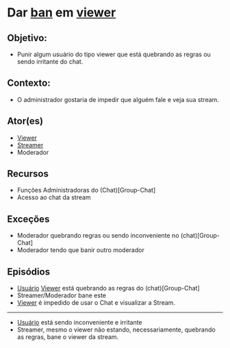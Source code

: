 # Dar [ban](Ban) em [viewer](Viewer)

## Objetivo:
* Punir algum usuário do tipo viewer que está quebrando as regras ou sendo irritante do chat.
## Contexto:
* O administrador gostaria de impedir que alguém fale e veja sua stream.
## Ator(es)
* [Viewer](Viewer) 
* [Streamer](Streamer)
* Moderador
## Recursos
* Funções Administradoras do (Chat)[Group-Chat]
* Acesso ao chat da stream
## Exceções
* Moderador quebrando regras ou sendo inconveniente no (chat)[Group-Chat]
* Moderador tendo que banir outro moderador
## Episódios
* [Usuário](User) [Viewer](Viewer) está quebrando as regras do (chat)[Group-Chat]
* Streamer/Moderador bane este
* [Viewer](Viewer) é impedido de usar o Chat e visualizar a Stream.
-------
* [Usuário](User) está sendo inconveniente e irritante
* Streamer, mesmo o viewer não estando, necessariamente, quebrando as regras, bane o viewer da stream.